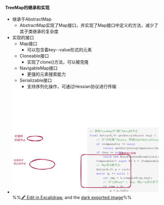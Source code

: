 #### TreeMap的继承和实现
- 继承于AbstractMap
	- AbstractMap实现了Map接口，并实现了Map接口中定义的方法，减少了其子类继承的复杂度
- 实现的接口
	- Map接口
		- 可以包含着key--value形式的元素
	- Cloneable接口
		- 实现了clone()方法，可以被克隆
	- NavigableMap接口
		- 更强的元素搜索能力
	- Serializable接口
		- 支持序列化操作，可通过Hessian协议进行传输
- ![](attachments/TreeMap%E5%AE%9E%E7%8E%B0%E6%9C%89%E5%BA%8F%E7%9A%84%E6%96%B9%E6%B3%95%202023-01-17%2018.23.19.excalidraw.svg)
%%[🖋 Edit in Excalidraw](attachments/TreeMap%E5%AE%9E%E7%8E%B0%E6%9C%89%E5%BA%8F%E7%9A%84%E6%96%B9%E6%B3%95%202023-01-17%2018.23.19.excalidraw.md), and the [dark exported image](attachments/TreeMap%E5%AE%9E%E7%8E%B0%E6%9C%89%E5%BA%8F%E7%9A%84%E6%96%B9%E6%B3%95%202023-01-17%2018.23.19.excalidraw.dark.svg)%%